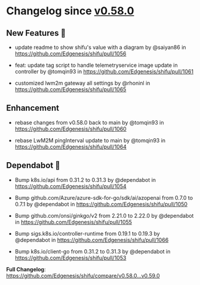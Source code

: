 

# Changelog since [v0.58.0](https://github.com/Edgenesis/shifu/releases/tag/v0.58.0)

## New Features 🎉

* update readme to show shifu's value with a diagram by @saiyan86 in https://github.com/Edgenesis/shifu/pull/1056

* feat: update tag script to handle telemetryservice image update in controller by @tomqin93 in https://github.com/Edgenesis/shifu/pull/1061

* customized lwm2m gateway all settings by @rhoninl in https://github.com/Edgenesis/shifu/pull/1065

## Enhancement

* rebase changes from v0.58.0 back to main by @tomqin93 in https://github.com/Edgenesis/shifu/pull/1060

* rebase LwM2M pingInterval update to main by @tomqin93 in https://github.com/Edgenesis/shifu/pull/1064

## Dependabot 🤖

* Bump k8s.io/api from 0.31.2 to 0.31.3 by @dependabot in https://github.com/Edgenesis/shifu/pull/1054

* Bump github.com/Azure/azure-sdk-for-go/sdk/ai/azopenai from 0.7.0 to 0.7.1 by @dependabot in https://github.com/Edgenesis/shifu/pull/1050

* Bump github.com/onsi/ginkgo/v2 from 2.21.0 to 2.22.0 by @dependabot in https://github.com/Edgenesis/shifu/pull/1055

* Bump sigs.k8s.io/controller-runtime from 0.19.1 to 0.19.3 by @dependabot in https://github.com/Edgenesis/shifu/pull/1066

* Bump k8s.io/client-go from 0.31.2 to 0.31.3 by @dependabot in https://github.com/Edgenesis/shifu/pull/1053

**Full Changelog**: https://github.com/Edgenesis/shifu/compare/v0.58.0...v0.59.0

